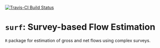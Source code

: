 [![Travis-CI Build Status](https://travis-ci.com/guilhermejacob/glowing-lamp.svg?token=kbmKBxvqsxm1B4jNVdmP&branch=master)](https://travis-ci.com/guilhermejacob/glowing-lamp)

# `surf`: Survey-based Flow Estimation

`R` package for estimation of gross and net flows using complex surveys.
